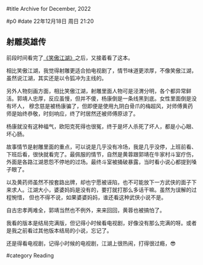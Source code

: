 #title Archive for December, 2022

#p0
#date 22年12月18日 周日 21:20

## 射雕英雄传

前段时间看完了[《笑傲江湖》](blog#2022-11#p0)之后，又接着看了这本。

相比笑傲江湖，我觉得射雕更适合拍电视剧了，情节味道更浓厚，不像笑傲江湖，虽然说江湖，其实还是以令狐冲为主线的。

另外人物刻画方面，相比笑傲江湖，射雕里面人物可是泾渭分明，各个都异常鲜活。郭靖人忠厚，反应虽慢，但并不傻，杨康倒是一条线黑到底。女性里面倒是没有坏人，
穆念慈是被杨康骗了，但即便是使用九阴白骨爪的梅超风，对师傅黄药师是始终恭敬，时刻响应，终了时居然还被师傅原谅了。

杨康就没有这种福气，欧阳克死得也很冤，终于是坏人杀死了坏人，都是小心眼、坏心肠。

故事情节是射雕里面的重点，可以说是几乎没有冷场，我是几乎没停，上班前看、下班后看，很快就看完了。最佩服的情节，自然是黄蓉跟郭靖在牛家村斗室疗伤，
外面是各路江湖恩怨不停地的过场。最终斗室被捅破暴露，当时看小说心都提到嗓子眼了。

以及黄药师虽然不按套路出牌，却也宁愿被诬陷，也不可能放下一方武侠的面子下来求人。江湖大小，婆婆妈妈是没有的，要打就打那么多话干嘛。虽然为误解的过程惋惜，
但也不得不说，如果婆婆妈妈，谁还看这种武侠小说不是。

自古忠孝两难全，郭靖当然也不例外，来来回回，黄蓉也被搞怕了。

我看的版本是结局完满版，但记得小时候看电视剧，好像没有那么完满的呀。或者是我之前看过其他版本结局的小说，忘记了。

还是得看电视剧，记得小时候的电视剧，江湖上很热闹，打得很过瘾，😎

#category Reading